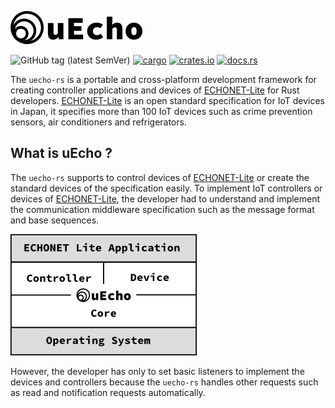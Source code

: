 ![logo](doc/img/logo.png)

![GitHub tag (latest SemVer)](https://img.shields.io/github/v/tag/cybergarage/uecho-rs)
[![cargo](https://github.com/cybergarage/uecho-rs/actions/workflows/cargo.yml/badge.svg)](https://github.com/cybergarage/uecho-rs/actions/workflows/cargo.yml)
[![crates.io](https://img.shields.io/badge/Rust-crates.iot-blue)](https://crates.io/crates/echonet)
[![docs.rs](https://img.shields.io/badge/Rust-document-blue)](https://docs.rs/echonet/latest/echonet/)

The `uecho-rs` is a portable and cross-platform development framework for creating controller applications and devices of [ECHONET-Lite][enet] for Rust developers. [ECHONET-Lite][enet] is an open standard specification for IoT devices in Japan, it specifies more than 100 IoT devices such as crime prevention sensors, air conditioners and refrigerators.

## What is uEcho ?

The `uecho-rs` supports to control devices of [ECHONET-Lite][enet] or create the standard devices of the specification easily. To implement IoT controllers or devices of [ECHONET-Lite][enet], the developer had to understand and implement the communication middleware specification such as the message format and base sequences.

![](doc/img/framework.png)

However, the developer has only to set basic listeners to implement the devices and controllers because the `uecho-rs` handles other requests such as read and notification requests automatically.

[enet]:http://echonet.jp/english/
